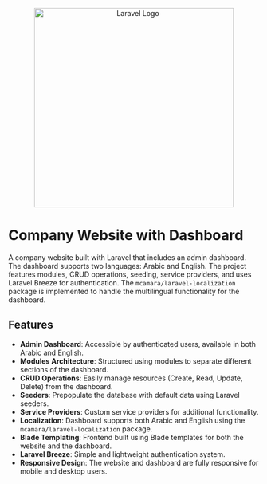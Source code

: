 <p align="center"><a href="https://laravel.com" target="_blank"><img src="https://raw.githubusercontent.com/laravel/art/master/logo-lockup/5%20SVG/2%20CMYK/1%20Full%20Color/laravel-logolockup-cmyk-red.svg" width="400" alt="Laravel Logo"></a></p>

# Company Website with Dashboard

A company website built with Laravel that includes an admin dashboard. The dashboard supports two languages: Arabic and English. The project features modules, CRUD operations, seeding, service providers, and uses Laravel Breeze for authentication. The `mcamara/laravel-localization` package is implemented to handle the multilingual functionality for the dashboard.

## Features

- **Admin Dashboard**: Accessible by authenticated users, available in both Arabic and English.
- **Modules Architecture**: Structured using modules to separate different sections of the dashboard.
- **CRUD Operations**: Easily manage resources (Create, Read, Update, Delete) from the dashboard.
- **Seeders**: Prepopulate the database with default data using Laravel seeders.
- **Service Providers**: Custom service providers for additional functionality.
- **Localization**: Dashboard supports both Arabic and English using the `mcamara/laravel-localization` package.
- **Blade Templating**: Frontend built using Blade templates for both the website and the dashboard.
- **Laravel Breeze**: Simple and lightweight authentication system.
- **Responsive Design**: The website and dashboard are fully responsive for mobile and desktop users.
